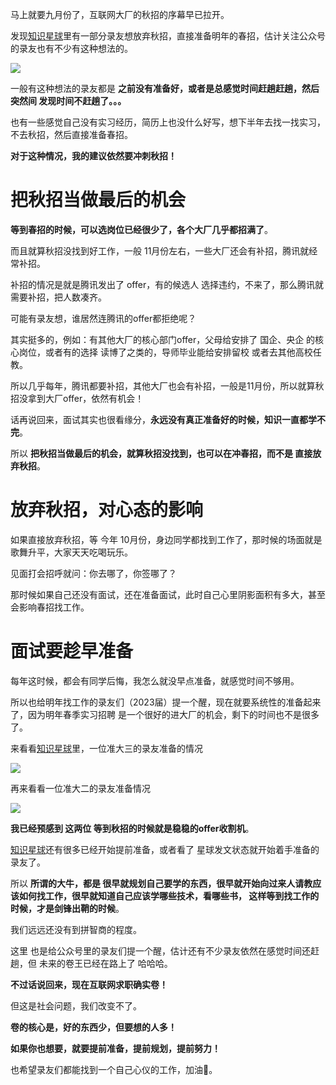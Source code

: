 
马上就要九月份了，互联网大厂的秋招的序幕早已拉开。

发现[知识星球](https://mp.weixin.qq.com/s/QVF6upVMSbgvZy8lHZS3CQ)里有一部分录友想放弃秋招，直接准备明年的春招，估计关注公众号的录友也有不少有这种想法的。

![](https://code-thinking-1253855093.file.myqcloud.com/pics/20210813103515.png)

一般有这种想法的录友都是 **之前没有准备好，或者是总感觉时间赶趟赶趟，然后突然间 发现时间不赶趟了。。。**

也有一些感觉自己没有实习经历，简历上也没什么好写，想下半年去找一找实习，不去秋招，然后直接准备春招。

**对于这种情况，我的建议依然要冲刺秋招！**

# 把秋招当做最后的机会

**等到春招的时候，可以选岗位已经很少了，各个大厂几乎都招满了**。

而且就算秋招没找到好工作，一般 11月份左右，一些大厂还会有补招，腾讯就经常补招。

补招的情况是就是腾讯发出了 offer，有的候选人 选择违约，不来了，那么腾讯就需要补招，把人数凑齐。

可能有录友想，谁居然连腾讯的offer都拒绝呢？

其实挺多的，例如：有其他大厂的核心部门offer，父母给安排了 国企、央企 的核心岗位，或者有的选择 读博了之类的，导师毕业能给安排留校 或者去其他高校任教。

所以几乎每年，腾讯都要补招，其他大厂也会有补招，一般是11月份，所以就算秋招没拿到大厂offer，依然有机会！

话再说回来，面试其实也很看缘分，**永远没有真正准备好的时候，知识一直都学不完**。

所以 **把秋招当做最后的机会，就算秋招没找到，也可以在冲春招，而不是 直接放弃秋招**。


# 放弃秋招，对心态的影响

如果直接放弃秋招，等 今年 10月份，身边同学都找到工作了，那时候的场面就是歌舞升平，大家天天吃喝玩乐。

见面打会招呼就问：你去哪了，你签哪了？

那时候如果自己还没有面试，还在准备面试，此时自己心里阴影面积有多大，甚至会影响春招找工作。

# 面试要趁早准备

每年这时候，都会有同学后悔，我怎么就没早点准备，就感觉时间不够用。

所以也给明年找工作的录友们（2023届）提一个醒，现在就要系统性的准备起来了，因为明年春季实习招聘 是一个很好的进大厂的机会，剩下的时间也不是很多了。

来看看[知识星球](https://mp.weixin.qq.com/s/QVF6upVMSbgvZy8lHZS3CQ)里，一位准大三的录友准备的情况

![](https://code-thinking-1253855093.file.myqcloud.com/pics/星球大三.jpg)

再来看看一位准大二的录友准备情况

![](https://code-thinking-1253855093.file.myqcloud.com/pics/星球大二.jpg)

**我已经预感到 这两位 等到秋招的时候就是稳稳的offer收割机**。

[知识星球](https://mp.weixin.qq.com/s/QVF6upVMSbgvZy8lHZS3CQ)还有很多已经开始提前准备，或者看了 星球发文状态就开始着手准备的录友了。


所以 **所谓的大牛，都是 很早就规划自己要学的东西，很早就开始向过来人请教应该如何找工作，很早就知道自己应该学哪些技术，看哪些书， 这样等到找工作的时候，才是剑锋出鞘的时候**。

我们远远还没有到拼智商的程度。

这里 也是给公众号里的录友们提一个醒，估计还有不少录友依然在感觉时间还赶趟，但 未来的卷王已经在路上了 哈哈哈。

**不过话说回来，现在互联网求职确实卷！**

但这是社会问题，我们改变不了。

**卷的核心是，好的东西少，但要想的人多！**

**如果你也想要，就要提前准备，提前规划，提前努力！**

也希望录友们都能找到一个自己心仪的工作，加油💪。

